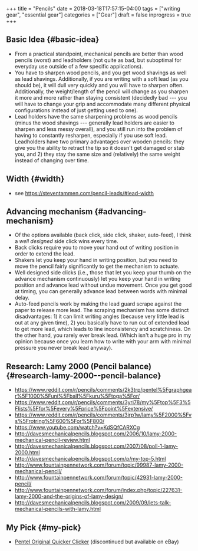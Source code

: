 +++
title = "Pencils"
date = 2018-03-18T17:57:15-04:00
tags = ["writing gear", "essential gear"]
categories = ["Gear"]
draft = false
inprogress = true
+++

## Basic Idea {#basic-idea}

-   From a practical standpoint, mechanical pencils are better than wood pencils (worst) and leadholders (not quite as bad, but suboptimal for everyday use outside of a few specific applications).
-   You have to sharpen wood pencils, and you get wood shavings as well as lead shavings. Additionally, if you are writing with a soft lead (as you should be), it will dull very quickly and you will have to sharpen often. Additionally, the weight/length of the pencil will change as you sharpen it more and more rather than staying consistent (decidedly bad --- you will have to change your grip and accommodate many different physical configurations instead of just getting used to one).
-   Lead holders have the same sharpening problems as wood pencils (minus the wood shavings --- generally lead holders are easier to sharpen and less messy overall), and you still run into the problem of having to constantly resharpen, especially if you use soft lead. Leadholders have two primary advantages over wooden pencils: they give you the ability to retract the tip so it doesn't get damaged or stab you, and 2) they stay the same size and (relatively) the same weight instead of changing over time.


## Width {#width}

-   see <https://steventammen.com/pencil-leads/#lead-width>


## Advancing mechanism {#advancing-mechanism}

-   Of the options available (back click, side click, shaker, auto-feed), I think a _well designed_ side click wins every time.
-   Back clicks require you to move your hand out of writing position in order to extend the lead.
-   Shakers let you keep your hand in writing position, but you need to move the pencil fairly significantly to get the mechanism to actuate.
-   Well designed side clicks (i.e., those that let you keep your thumb on the advance mechanism continuously) let you keep your hand in writing position and advance lead without undue movement. Once you get good at timing, you can generally advance lead between words with minimal delay.
-   Auto-feed pencils work by making the lead guard scrape against the paper to release more lead. The scraping mechanism has some distinct disadvantages: 1) it can limit writing angles (because very little lead is out at any given time), 2) you basically have to run out of extended lead to get more lead, which leads to line inconsistency and scratchiness. On the other hand, you rarely ever break lead. (Which isn't a huge pro in my opinion because once you learn how to write with your arm with minimal pressure you never break lead anyway).


## Research: Lamy 2000 (Pencil balance) {#research-lamy-2000--pencil-balance}

-   <https://www.reddit.com/r/pencils/comments/2k3trp/pentel%5Fgraphgear%5F1000%5Funi%5Fball%5Fkuru%5Ftoga%5For/>
-   <https://www.reddit.com/r/pencils/comments/3yri78/my%5Ftop%5F3%5Flists%5Ffor%5Fevery%5Fprice%5Fpoint%5Fextensive/>
-   <https://www.reddit.com/r/pencils/comments/3irp1w/lamy%5F2000%5Fvs%5Frotring%5F600%5For%5F800/>
-   <https://www.youtube.com/watch?v=KdSQfCARXCg>
-   <http://davesmechanicalpencils.blogspot.com/2006/10/lamy-2000-mechanical-pencil-review.html>
-   <http://davesmechanicalpencils.blogspot.com/2007/08/poll-1-lamy-2000.html>
-   <http://davesmechanicalpencils.blogspot.com/p/my-top-5.html>
-   <http://www.fountainpennetwork.com/forum/topic/99987-lamy-2000-mechanical-pencil/>
-   <http://www.fountainpennetwork.com/forum/topic/42931-lamy-2000-pencil/>
-   <http://www.fountainpennetwork.com/forum/index.php/topic/227631-lamy-2000-and-the-origins-of-lamy-design/>
-   <http://davesmechanicalpencils.blogspot.com/2009/09/lets-talk-mechanical-pencils-with-lamy.html>


## My Pick {#my-pick}

-   [Pentel Original Quicker Clicker](http://www.pentel.com/store/quicker-clicker-mechanical-pencil-original-config) (discontinued but available on eBay)
